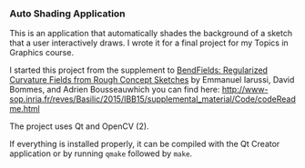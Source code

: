 ### Auto Shading Application

This is an application that automatically shades the background of a sketch that a user interactively draws.
I wrote it for a final project for my Topics in Graphics course.

I started this project from the supplement to [BendFields: Regularized Curvature Fields from Rough Concept Sketches](http://www-sop.inria.fr/reves/Basilic/2015/IBB15/)
by Emmanuel Iarussi, David Bommes, and Adrien Bousseauwhich you can find here:
http://www-sop.inria.fr/reves/Basilic/2015/IBB15/supplemental_material/Code/codeReadme.html

The project uses Qt and OpenCV (2).

If everything is installed properly, it can be compiled with the Qt Creator application or by running `qmake` followed by `make`.
